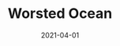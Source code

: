 ---
description: "Pattern%3A%20Worsted%20%7C%20Color%3A%20Ocean%20%7C%20Width%3A%2054%u201D%20%7C%20Content%3A%2068%25%20Polyester%2C%2029%25%20Viscose%2C%203%25%20Cotton%20%7C%20Abrasion%3A%2050%2C000%20Double%20Rubs%20-%20Wyzenbeek%20Method%20%7C%20Repeat%3A%20n/a%20%7C%20Finish%3A%20INCASE%20by%20CRYPTON%20%7C%20Flammability%3A%20NFPA%20260%2C%20UFAC%20Class%201%2C%20CAL%20117%20%7C%20Applications%3A%20Contract%20/%20Hospitality%2C%20Residential%20%7C%20"
tags: 
  - "Lark Fontaine"
  - "Worsted"
  - "Textiles"
image_primary: "img/WorstedOcean_large.jpg"
href: "https://www.larkfontaine.com/collections/textiles/products/worsted-ocean"
designer: "Lark Fontaine"
title: "Worsted Ocean"
category: "Textiles"
subtitle: ""
manufacturer: "Lark Fontaine"
slug: "/manufacturers/lark-fontaine/textiles/lark-fontaine-worsted-ocean"
date: "2021-04-01"
---